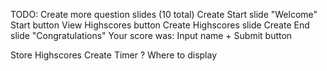 TODO:
Create more question slides (10 total)
Create Start slide 
    "Welcome"
    Start button
    View Highscores button
Create Highscores slide
Create End slide
    "Congratulations"
    Your score was:
    Input name + Submit button

Store Highscores
Create Timer
    ? Where to display 